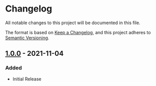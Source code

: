 # Changelog
All notable changes to this project will be documented in this file.

The format is based on [Keep a Changelog](https://keepachangelog.com/en/1.0.0/),
and this project adheres to [Semantic Versioning](https://semver.org/spec/v2.0.0.html).

## [1.0.0](https://github.com/thundra-io/thundra-circleci-plugin/releases/tag/1.0.0) - 2021-11-04
### Added
 - Initial Release
